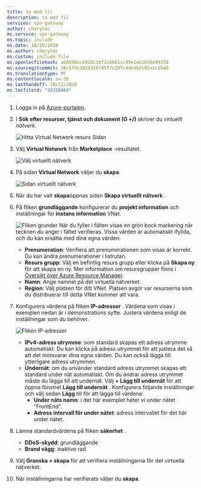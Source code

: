 ```yaml
---
title: ta med fil
description: ta med fil
services: vpn-gateway
author: cherylmc
ms.service: vpn-gateway
ms.topic: include
ms.date: 10/20/2020
ms.author: cherylmc
ms.custom: include file
ms.openlocfilehash: a66596ecb926c1bf3c6b61cc99e1eb1b56e99158
ms.sourcegitcommit: 28c5fdc3828316f45f7c20fc4de4b2c05a1c5548
ms.translationtype: MT
ms.contentlocale: sv-SE
ms.lasthandoff: 10/22/2020
ms.locfileid: "92328460"
---
```

1. Logga in på [Azure-portalen](https://portal.azure.com).
1. I **Sök efter resurser, tjänst och dokument (G +/)** skriver du *virtuellt nätverk*.

   ![Hitta Virtual Network resurs Sidan](./media/vpn-gateway-basic-vnet-rm-portal-include/marketplace.png "Hitta resurs sidan för virtuella nätverk")
1. Välj **Virtual Network** från **Marketplace** -resultatet.

   ![Välj virtuellt nätverk](./media/vpn-gateway-basic-vnet-rm-portal-include/marketplace-results.png "Hitta resurs sidan för virtuella nätverk")
1. På sidan **Virtual Network** väljer du **skapa**.

   ![Sidan virtuellt nätverk](./media/vpn-gateway-basic-vnet-rm-portal-include/vnet-click-create.png "Välj Skapa")
1. När du har valt **skapa**öppnas sidan **Skapa virtuellt nätverk** .
1. På fliken **grundläggande** konfigurerar du **projekt information** och inställningar för **instans information** VNet.

   ![Fliken grunder](./media/vpn-gateway-basic-vnet-rm-portal-include/basics.png "Fliken Grundläggande") När du fyller i fälten visas en grön bock markering när tecknen du anger i fältet verifieras. Vissa värden är automatiskt ifyllda, och du kan ersätta med dina egna värden:

   - **Prenumeration**: Verifiera att prenumerationen som visas är korrekt. Du kan ändra prenumerationer i listrutan.
   - **Resurs grupp**: Välj en befintlig resurs grupp eller klicka på **Skapa ny** för att skapa en ny. Mer information om resursgrupper finns i [Översikt över Azure Resource Manager](../articles/azure-resource-manager/management/overview.md#resource-groups).
   - **Namn**: Ange namnet på det virtuella nätverket.
   - **Region**: Välj platsen för ditt VNet. Platsen avgör var resurserna som du distribuerar till detta VNet kommer att vara.

1. Konfigurera värdena på fliken **IP-adresser** . Värdena som visas i exemplen nedan är i demonstrations syfte. Justera värdena enligt de inställningar som du behöver.

   ![Fliken IP-adresser](./media/vpn-gateway-basic-vnet-rm-portal-include/addresses.png "Fliken IP-adresser")  
   - **IPv4-adress utrymme**: som standard skapas ett adress utrymme automatiskt. Du kan klicka på adress utrymmet för att justera det så att det motsvarar dina egna värden. Du kan också lägga till ytterligare adress utrymmen.
   - **Undernät**: om du använder standard adress utrymmet skapas ett standard under nät automatiskt. Om du ändrar adress utrymmet måste du lägga till ett undernät. Välj **+ Lägg till undernät** för att öppna fönstret **Lägg till undernät** . Konfigurera följande inställningar och välj sedan **Lägg** till för att lägga till värdena:
      - **Under näts namn**: i det här exemplet heter vi under nätet "FrontEnd".
      - **Adress intervall för under nätet**: adress intervallet för det här under nätet.

1. Lämna standardvärdena på fliken **säkerhet** .

   - **DDoS-skydd**: grundläggande
   - **Brand vägg**: inaktive rad
1. Välj **Granska + skapa** för att verifiera inställningarna för det virtuella nätverket.
1. När inställningarna har verifierats väljer du **skapa**.
